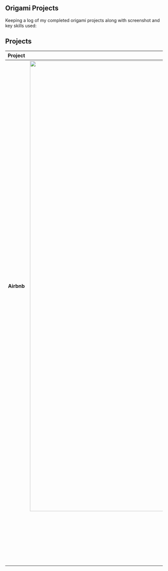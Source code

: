 ## Origami Projects
 
Keeping a log of my completed origami projects along with screenshot and key skills used: 


## Projects

|    Project        |       Screenshot        |         Key Skills                    |       
|:-----------------:|:-----------------------:|:-------------------------------------:|
|  **Airbnb**       | <img width="1440" alt="Screenshot 2021-05-25 at 10 17 01" src="https://user-images.githubusercontent.com/77584099/119475192-d5f59780-bd44-11eb-8ad7-6e9565ba474d.png">|  - Horizontal and Veritcal scrolling  |
|                   |                         |  - Nested scrolling                   |
|                   |                         |  - Layout                             |
|                   |                         |  - Grid Layout                        |
|                   |                         |  - Creating components                |
|                   |                         |                                       |
